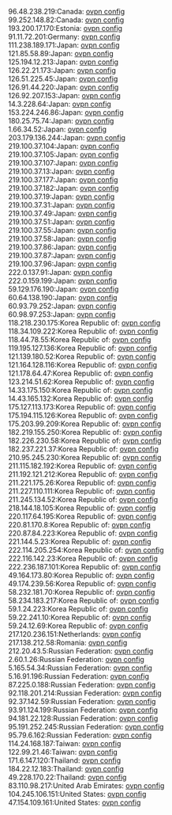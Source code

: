 96.48.238.219:Canada: [ovpn config](vpn/96_48_238_219.ovpn)  
99.252.148.82:Canada: [ovpn config](vpn/99_252_148_82.ovpn)  
193.200.17.170:Estonia: [ovpn config](vpn/193_200_17_170.ovpn)  
91.11.72.201:Germany: [ovpn config](vpn/91_11_72_201.ovpn)  
111.238.189.171:Japan: [ovpn config](vpn/111_238_189_171.ovpn)  
121.85.58.89:Japan: [ovpn config](vpn/121_85_58_89.ovpn)  
125.194.12.213:Japan: [ovpn config](vpn/125_194_12_213.ovpn)  
126.22.21.173:Japan: [ovpn config](vpn/126_22_21_173.ovpn)  
126.51.225.45:Japan: [ovpn config](vpn/126_51_225_45.ovpn)  
126.91.44.220:Japan: [ovpn config](vpn/126_91_44_220.ovpn)  
126.92.207.153:Japan: [ovpn config](vpn/126_92_207_153.ovpn)  
14.3.228.64:Japan: [ovpn config](vpn/14_3_228_64.ovpn)  
153.224.246.86:Japan: [ovpn config](vpn/153_224_246_86.ovpn)  
180.25.75.74:Japan: [ovpn config](vpn/180_25_75_74.ovpn)  
1.66.34.52:Japan: [ovpn config](vpn/1_66_34_52.ovpn)  
203.179.136.244:Japan: [ovpn config](vpn/203_179_136_244.ovpn)  
219.100.37.104:Japan: [ovpn config](vpn/219_100_37_104.ovpn)  
219.100.37.105:Japan: [ovpn config](vpn/219_100_37_105.ovpn)  
219.100.37.107:Japan: [ovpn config](vpn/219_100_37_107.ovpn)  
219.100.37.13:Japan: [ovpn config](vpn/219_100_37_13.ovpn)  
219.100.37.177:Japan: [ovpn config](vpn/219_100_37_177.ovpn)  
219.100.37.182:Japan: [ovpn config](vpn/219_100_37_182.ovpn)  
219.100.37.19:Japan: [ovpn config](vpn/219_100_37_19.ovpn)  
219.100.37.31:Japan: [ovpn config](vpn/219_100_37_31.ovpn)  
219.100.37.49:Japan: [ovpn config](vpn/219_100_37_49.ovpn)  
219.100.37.51:Japan: [ovpn config](vpn/219_100_37_51.ovpn)  
219.100.37.55:Japan: [ovpn config](vpn/219_100_37_55.ovpn)  
219.100.37.58:Japan: [ovpn config](vpn/219_100_37_58.ovpn)  
219.100.37.86:Japan: [ovpn config](vpn/219_100_37_86.ovpn)  
219.100.37.87:Japan: [ovpn config](vpn/219_100_37_87.ovpn)  
219.100.37.96:Japan: [ovpn config](vpn/219_100_37_96.ovpn)  
222.0.137.91:Japan: [ovpn config](vpn/222_0_137_91.ovpn)  
222.0.159.199:Japan: [ovpn config](vpn/222_0_159_199.ovpn)  
59.129.176.190:Japan: [ovpn config](vpn/59_129_176_190.ovpn)  
60.64.138.190:Japan: [ovpn config](vpn/60_64_138_190.ovpn)  
60.93.79.252:Japan: [ovpn config](vpn/60_93_79_252.ovpn)  
60.98.97.253:Japan: [ovpn config](vpn/60_98_97_253.ovpn)  
118.218.230.175:Korea Republic of: [ovpn config](vpn/118_218_230_175.ovpn)  
118.34.109.222:Korea Republic of: [ovpn config](vpn/118_34_109_222.ovpn)  
118.44.78.55:Korea Republic of: [ovpn config](vpn/118_44_78_55.ovpn)  
119.195.127.136:Korea Republic of: [ovpn config](vpn/119_195_127_136.ovpn)  
121.139.180.52:Korea Republic of: [ovpn config](vpn/121_139_180_52.ovpn)  
121.164.128.116:Korea Republic of: [ovpn config](vpn/121_164_128_116.ovpn)  
121.178.64.47:Korea Republic of: [ovpn config](vpn/121_178_64_47.ovpn)  
123.214.51.62:Korea Republic of: [ovpn config](vpn/123_214_51_62.ovpn)  
14.33.175.150:Korea Republic of: [ovpn config](vpn/14_33_175_150.ovpn)  
14.43.165.132:Korea Republic of: [ovpn config](vpn/14_43_165_132.ovpn)  
175.127.113.173:Korea Republic of: [ovpn config](vpn/175_127_113_173.ovpn)  
175.194.115.126:Korea Republic of: [ovpn config](vpn/175_194_115_126.ovpn)  
175.203.99.209:Korea Republic of: [ovpn config](vpn/175_203_99_209.ovpn)  
182.219.155.250:Korea Republic of: [ovpn config](vpn/182_219_155_250.ovpn)  
182.226.230.58:Korea Republic of: [ovpn config](vpn/182_226_230_58.ovpn)  
182.237.221.37:Korea Republic of: [ovpn config](vpn/182_237_221_37.ovpn)  
210.95.245.230:Korea Republic of: [ovpn config](vpn/210_95_245_230.ovpn)  
211.115.182.192:Korea Republic of: [ovpn config](vpn/211_115_182_192.ovpn)  
211.192.121.212:Korea Republic of: [ovpn config](vpn/211_192_121_212.ovpn)  
211.221.175.26:Korea Republic of: [ovpn config](vpn/211_221_175_26.ovpn)  
211.227.110.111:Korea Republic of: [ovpn config](vpn/211_227_110_111.ovpn)  
211.245.134.52:Korea Republic of: [ovpn config](vpn/211_245_134_52.ovpn)  
218.144.18.105:Korea Republic of: [ovpn config](vpn/218_144_18_105.ovpn)  
220.117.64.195:Korea Republic of: [ovpn config](vpn/220_117_64_195.ovpn)  
220.81.170.8:Korea Republic of: [ovpn config](vpn/220_81_170_8.ovpn)  
220.87.84.223:Korea Republic of: [ovpn config](vpn/220_87_84_223.ovpn)  
221.144.5.23:Korea Republic of: [ovpn config](vpn/221_144_5_23.ovpn)  
222.114.205.254:Korea Republic of: [ovpn config](vpn/222_114_205_254.ovpn)  
222.116.142.23:Korea Republic of: [ovpn config](vpn/222_116_142_23.ovpn)  
222.236.187.101:Korea Republic of: [ovpn config](vpn/222_236_187_101.ovpn)  
49.164.173.80:Korea Republic of: [ovpn config](vpn/49_164_173_80.ovpn)  
49.174.239.56:Korea Republic of: [ovpn config](vpn/49_174_239_56.ovpn)  
58.232.181.70:Korea Republic of: [ovpn config](vpn/58_232_181_70.ovpn)  
58.234.183.217:Korea Republic of: [ovpn config](vpn/58_234_183_217.ovpn)  
59.1.24.223:Korea Republic of: [ovpn config](vpn/59_1_24_223.ovpn)  
59.22.241.10:Korea Republic of: [ovpn config](vpn/59_22_241_10.ovpn)  
59.24.12.69:Korea Republic of: [ovpn config](vpn/59_24_12_69.ovpn)  
217.120.236.151:Netherlands: [ovpn config](vpn/217_120_236_151.ovpn)  
217.138.212.58:Romania: [ovpn config](vpn/217_138_212_58.ovpn)  
212.20.43.5:Russian Federation: [ovpn config](vpn/212_20_43_5.ovpn)  
2.60.1.26:Russian Federation: [ovpn config](vpn/2_60_1_26.ovpn)  
5.165.54.34:Russian Federation: [ovpn config](vpn/5_165_54_34.ovpn)  
5.16.91.196:Russian Federation: [ovpn config](vpn/5_16_91_196.ovpn)  
87.225.0.188:Russian Federation: [ovpn config](vpn/87_225_0_188.ovpn)  
92.118.201.214:Russian Federation: [ovpn config](vpn/92_118_201_214.ovpn)  
92.37.142.59:Russian Federation: [ovpn config](vpn/92_37_142_59.ovpn)  
93.91.124.199:Russian Federation: [ovpn config](vpn/93_91_124_199.ovpn)  
94.181.22.128:Russian Federation: [ovpn config](vpn/94_181_22_128.ovpn)  
95.191.252.245:Russian Federation: [ovpn config](vpn/95_191_252_245.ovpn)  
95.79.6.162:Russian Federation: [ovpn config](vpn/95_79_6_162.ovpn)  
114.24.168.187:Taiwan: [ovpn config](vpn/114_24_168_187.ovpn)  
122.99.21.46:Taiwan: [ovpn config](vpn/122_99_21_46.ovpn)  
171.6.147.120:Thailand: [ovpn config](vpn/171_6_147_120.ovpn)  
184.22.12.183:Thailand: [ovpn config](vpn/184_22_12_183.ovpn)  
49.228.170.22:Thailand: [ovpn config](vpn/49_228_170_22.ovpn)  
83.110.98.217:United Arab Emirates: [ovpn config](vpn/83_110_98_217.ovpn)  
104.245.106.151:United States: [ovpn config](vpn/104_245_106_151.ovpn)  
47.154.109.161:United States: [ovpn config](vpn/47_154_109_161.ovpn)  
